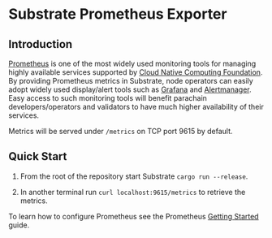 # Substrate Prometheus Exporter

## Introduction

[Prometheus](https://prometheus.io/) is one of the most widely used monitoring tools for managing highly available
services supported by [Cloud Native Computing Foundation](https://www.cncf.io/). By providing Prometheus metrics in
Substrate, node operators can easily adopt widely used display/alert tools such as [Grafana](https://grafana.com/) and
[Alertmanager](https://prometheus.io/docs/alerting/alertmanager/). Easy access to such monitoring tools will benefit
parachain developers/operators and validators to have much higher availability of their services.

Metrics will be served under `/metrics` on TCP port 9615 by default.

## Quick Start

1. From the root of the repository start Substrate `cargo run --release`.

2. In another terminal run `curl localhost:9615/metrics` to retrieve the metrics.

To learn how to configure Prometheus see the Prometheus [Getting
Started](https://prometheus.io/docs/prometheus/latest/getting_started/) guide.

